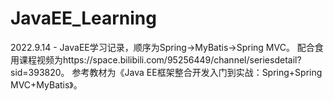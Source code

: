 # JavaEE_Learning
2022.9.14 - JavaEE学习记录，顺序为Spring->MyBatis->Spring MVC。
配合食用课程视频为https://space.bilibili.com/95256449/channel/seriesdetail?sid=393820。
参考教材为《Java EE框架整合开发入门到实战：Spring+Spring MVC+MyBatis》。
